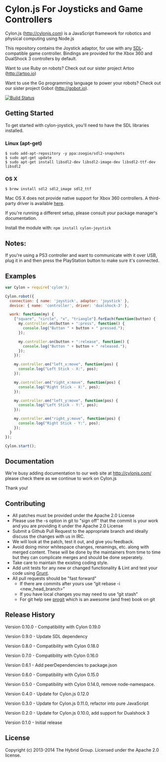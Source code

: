 # Cylon.js For Joysticks and Game Controllers

Cylon.js (http://cylonjs.com) is a JavaScript framework for robotics and physical computing using Node.js

This repository contains the Joystick adaptor, for use with any
[SDL][]-compatible game controller. Bindings are provided for the Xbox 360 and
DualShock 3 controllers by default.

[SDL]: http://www.libsdl.org/

Want to use Ruby on robots? Check out our sister project Artoo (http://artoo.io)

Want to use the Go programming language to power your robots? Check out our sister project Gobot (http://gobot.io).

[![Build Status](https://secure.travis-ci.org/hybridgroup/cylon-joystick.png?branch=master)](http://travis-ci.org/hybridgroup/cylon-joystick)

## Getting Started

To get started with cylon-joystick, you'll need to have the SDL libraries
installed.

### Linux (apt-get)

    $ sudo add-apt-repository -y ppa:zoogie/sdl2-snapshots
    $ sudo apt-get update
    $ sudo apt-get install libsdl2-dev libsdl2-image-dev libsdl2-ttf-dev libsdl2

### OS X

    $ brew install sdl2 sdl2_image sdl2_ttf

Mac OS X does not provide native support for Xbox 360 controllers.
A third-party driver is available [here](http://tattiebogle.net/index.php/ProjectRoot/Xbox360Controller/OsxDriver).

If you're running a different setup, please consult your package manager's
documentation.

Install the module with: `npm install cylon-joystick`

## Notes:

If you're using a PS3 controller and want to communicate with it over USB, plug
it in and then press the PlayStation button to make sure it's connected.

## Examples

```javascript
var Cylon = require('cylon');

Cylon.robot({
  connection: { name: 'joystick', adaptor: 'joystick' },
  device: { name: 'controller', driver: 'dualshock-3' },

  work: function(my) {
    ["square", "circle", "x", "triangle"].forEach(function(button) {
      my.controller.on(button + ":press", function() {
        console.log("Button " + button + " pressed.");
      });

      my.controller.on(button + ":release", function() {
        console.log("Button " + button + " released.");
      });
    });

    my.controller.on("left_x:move", function(pos) {
      console.log("Left Stick - X:", pos);
    });

    my.controller.on("right_x:move", function(pos) {
      console.log("Right Stick - X:", pos);
    });

    my.controller.on("left_y:move", function(pos) {
      console.log("Left Stick - Y:", pos);
    });

    my.controller.on("right_y:move", function(pos) {
      console.log("Right Stick - Y:", pos);
    });
  }
});

Cylon.start();
```

## Documentation

We're busy adding documentation to our web site at http://cylonjs.com/ please check there as we continue to work on Cylon.js

Thank you!

## Contributing

* All patches must be provided under the Apache 2.0 License
* Please use the -s option in git to "sign off" that the commit is your work and you are providing it under the Apache 2.0 License
* Submit a Github Pull Request to the appropriate branch and ideally discuss the changes with us in IRC.
* We will look at the patch, test it out, and give you feedback.
* Avoid doing minor whitespace changes, renamings, etc. along with merged content. These will be done by the maintainers from time to time but they can complicate merges and should be done seperately.
* Take care to maintain the existing coding style.
* Add unit tests for any new or changed functionality & Lint and test your code using [Grunt](http://gruntjs.com/).
* All pull requests should be "fast forward"
  * If there are commits after yours use “git rebase -i <new_head_branch>”
  * If you have local changes you may need to use “git stash”
  * For git help see [progit](http://git-scm.com/book) which is an awesome (and free) book on git

## Release History

Version 0.10.0 - Compatibility with Cylon 0.19.0

Version 0.9.0 - Update SDL dependency

Version 0.8.0 - Compatibility with Cylon 0.18.0

Version 0.7.0 - Compatibility with Cylon 0.16.0

Version 0.6.1 - Add peerDependencies to package.json

Version 0.6.0 - Compatibility with Cylon 0.15.0

Version 0.5.0 - Compatibility with Cylon 0.14.0, remove node-namespace.

Version 0.4.0 - Update for Cylon.js 0.12.0

Version 0.3.0 - Update for Cylon.js 0.11.0, refactor into pure JavaScript

Version 0.2.0 - Update for Cylon.js 0.10.0, add support for Dualshock 3

Version 0.1.0 - Initial release

## License

Copyright (c) 2013-2014 The Hybrid Group. Licensed under the Apache 2.0 license.

